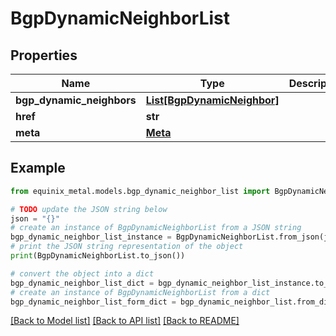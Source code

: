 # BgpDynamicNeighborList


## Properties

Name | Type | Description | Notes
------------ | ------------- | ------------- | -------------
**bgp_dynamic_neighbors** | [**List[BgpDynamicNeighbor]**](BgpDynamicNeighbor.md) |  | [optional] 
**href** | **str** |  | [optional] 
**meta** | [**Meta**](Meta.md) |  | [optional] 

## Example

```python
from equinix_metal.models.bgp_dynamic_neighbor_list import BgpDynamicNeighborList

# TODO update the JSON string below
json = "{}"
# create an instance of BgpDynamicNeighborList from a JSON string
bgp_dynamic_neighbor_list_instance = BgpDynamicNeighborList.from_json(json)
# print the JSON string representation of the object
print(BgpDynamicNeighborList.to_json())

# convert the object into a dict
bgp_dynamic_neighbor_list_dict = bgp_dynamic_neighbor_list_instance.to_dict()
# create an instance of BgpDynamicNeighborList from a dict
bgp_dynamic_neighbor_list_form_dict = bgp_dynamic_neighbor_list.from_dict(bgp_dynamic_neighbor_list_dict)
```
[[Back to Model list]](../README.md#documentation-for-models) [[Back to API list]](../README.md#documentation-for-api-endpoints) [[Back to README]](../README.md)


